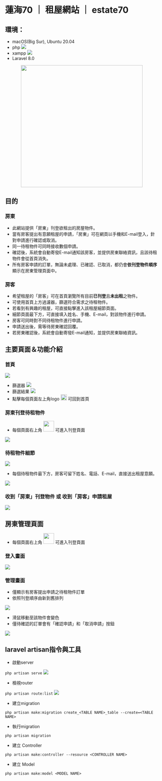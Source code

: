 # 蓮海70 ｜ 租屋網站 ｜ estate70
## 環境：
- macOS(Big Sur), Ubuntu 20.04
- php
![](https://imgur.com/g9Dy2gc.png)
- xampp
![](https://imgur.com/yEiJvCH.png)
- Laravel 8.0
<p align="center">
  <a href="https://laravel.com" target="_blank">
    <img src="https://raw.githubusercontent.com/laravel/art/master/logo-lockup/5%20SVG/2%20CMYK/1%20Full%20Color/laravel-logolockup-cmyk-red.svg" width="400">
  </a>
</p>

## 目的
### 房東
- 此網站提供「房東」刊登欲租出的房屋物件。
- 當有房客提出有意願租屋的申請，「房東」可在網頁以手機和E-mail登入，針對申請進行確認或取消。
- 同一待租物件可同時接收數個申請。
- 確認後，系統會自動寄發E-mail通知該房客，並提供房東聯絡資訊，且該待租物件會從首頁消失。
- 所有房客申請的訂單，無論未處理、已確認、已取消，都仍會**依刊登物件順序**顯示在房東管理頁面中。

### 房客
- 希望租屋的「房客」可在首頁瀏覽所有目前**已刊登**且**未出租**之物件。
- 可使用首頁上方過濾器，篩選符合需求之待租物件。
- 若看到有興趣的租屋，可直接點擊進入該租屋細節頁面。
- 細節頁面最下方，可直接填入姓名、手機、E-mail，對該物件進行申請。
- 房客可同時對不同待租物件進行申請。
- 申請送出後，需等待房東確認回覆。
- 若房東確認後，系統會自動寄發E-mail通知，並提供房東聯絡資訊。

## 主要頁面＆功能介紹
### 首頁
![](https://imgur.com/tCZzVBS.png)
- 篩選器
![](https://imgur.com/qeeMYRf.png)
- 篩選結果
![](https://imgur.com/5snwQzS.png)
- 點擊每個頁面左上角logo <img src=https://imgur.com/1nCyTik.png height=20px> 可回到首頁

### 房東刊登待租物件
- 每個頁面右上角 <img src=https://imgur.com/1g4v5F3.png height=35px> 可進入刊登頁面

![](https://imgur.com/i5wuAit.png)

### 待租物件細節
![](https://imgur.com/LyCDMxo.png)
- 每個待租物件最下方，房客可留下姓名、電話、E-mail，直接送出租屋意願。

![](https://imgur.com/2NOyKWv.png)

### 收到「房東」刊登物件 或 收到「房客」申請租屋
![](https://imgur.com/AbgE0jL.png)

## 房東管理頁面
- 每個頁面右上角 <img src=https://imgur.com/tMFTjSm.png height=35px> 可進入刊登頁面
### 登入畫面
![](https://imgur.com/Frd0Neu.png)

### 管理畫面
- 僅顯示有房客提出申請之待租物件訂單
- 依照刊登順序由新到舊排列

![](https://imgur.com/BFrTTfb.png)
- 滑鼠移動至該物件會變色
- 僅待確認的訂單會有「確認申請」和「取消申請」按鈕

![](https://imgur.com/zx88QEv.png)

## laravel artisan指令與工具
- 啟動server

```php artisan serve```
![](https://imgur.com/lFMkKmd.png)

- 檢視router

```php artisan route:list```
![](https://imgur.com/jBTKizR.png)

- 建立migration

```php artisan make:migration create_<TABLE NAME>_table --create=<TABLE NAME>```

- 執行migration

```php artisan migration```

- 建立 Controller

```php artisan make:controller --resource <CONTROLLER NAME>```

- 建立 Model

```php artisan make:model <MODEL NAME>```
